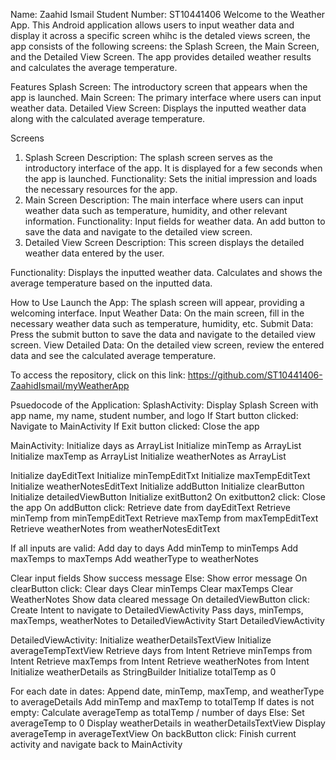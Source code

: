 Name: Zaahid Ismail
Student Number: ST10441406
Welcome to the Weather App. This Android application allows users to input weather data and display it across a specific screen whihc is the detaled views screen, the app consists of the following screens: the Splash Screen, the Main Screen, and the Detailed View Screen. The app provides detailed weather results and calculates the average temperature.

Features
Splash Screen: The introductory screen that appears when the app is launched.
Main Screen: The primary interface where users can input weather data.
Detailed View Screen: Displays the inputted weather data along with the calculated average temperature.

Screens
1. Splash Screen
Description: The splash screen serves as the introductory interface of the app. It is displayed for a few seconds when the app is launched.
Functionality: Sets the initial impression and loads the necessary resources for the app.
2. Main Screen
Description: The main interface where users can input weather data such as temperature, humidity, and other relevant information.
Functionality:
Input fields for weather data.
An add button to save the data and navigate to the detailed view screen.
3. Detailed View Screen
Description: This screen displays the detailed weather data entered by the user.

Functionality:
Displays the inputted weather data.
Calculates and shows the average temperature based on the inputted data.

How to Use
Launch the App: The splash screen will appear, providing a welcoming interface.
Input Weather Data: On the main screen, fill in the necessary weather data such as temperature, humidity, etc.
Submit Data: Press the submit button to save the data and navigate to the detailed view screen.
View Detailed Data: On the detailed view screen, review the entered data and see the calculated average temperature.

To access the repository, click on this link: https://github.com/ST10441406-ZaahidIsmail/myWeatherApp

Psuedocode of the Application:
SplashActivity:
 Display Splash Screen with app name, my name, student number, and logo
 If Start button clicked:
 Navigate to MainActivity
 If Exit button clicked:
 Close the app

MainActivity:
 Initialize days as ArrayList<String>
 Initialize minTemp as ArrayList<Int>
 Initialize maxTemp as ArrayList<Int>
 Initialize weatherNotes as ArrayList<String>
 
 Initialize dayEditText
 Initialize minTempEditTxt
 Initialize maxTempEditText
 Initialize weatherNotesEditText
 Initialize addButton
 Initialize clearButton
 Initialize detailedViewButton
 Initialize exitButton2
 On exitbutton2 click:
 Close the app
 On addButton click:
 Retrieve date from dayEditText
 Retrieve minTemp from minTempEditText
 Retrieve maxTemp from maxTempEditText
 Retrieve weatherNotes from weatherNotesEditText

 If all inputs are valid:
 Add day to days
 Add minTemp to minTemps
 Add maxTemps to maxTemps
 Add weatherType to weatherNotes

 Clear input fields
 Show success message
 Else:
 Show error message
 On clearButton click:
 Clear days
 Clear minTemps
 Clear maxTemps
 Clear WeatherNotes
 Show data cleared message
 On detailedViewButton click:
 Create Intent to navigate to DetailedViewActivity
 Pass days, minTemps, maxTemps, weatherNotes to DetailedViewActivity
 Start DetailedViewActivity

DetailedViewActivity:
 Initialize weatherDetailsTextView
 Initialize averageTempTextView
 Retrieve days from Intent
 Retrieve minTemps from Intent
 Retrieve maxTemps from Intent
 Retrieve weatherNotes from Intent
 Initialize weatherDetails as StringBuilder
 Initialize totalTemp as 0

 For each date in dates:
 Append date, minTemp, maxTemp, and weatherType to averageDetails
 Add minTemp and maxTemp to totalTemp
 If dates is not empty:
 Calculate averageTemp as totalTemp / number of days
 Else:
 Set averageTemp to 0
 Display weatherDetails in weatherDetailsTextView
 Display averageTemp in averageTextView
 On backButton click:
 Finish current activity and navigate back to MainActivity

